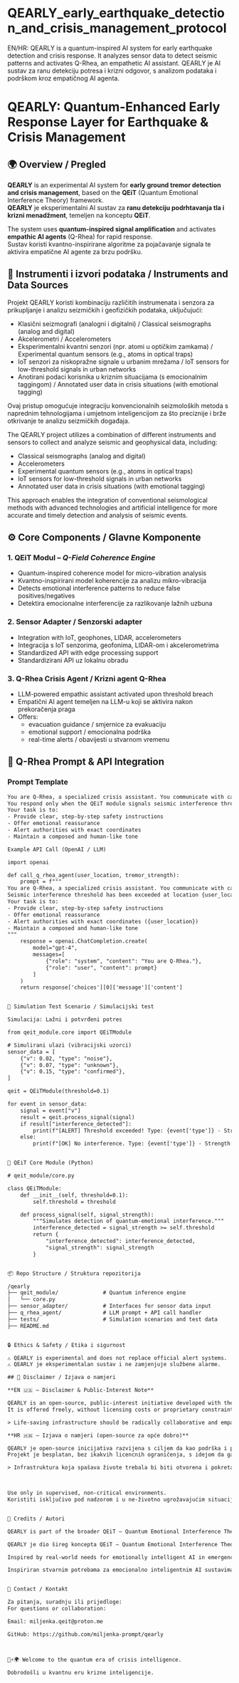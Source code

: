 # QEARLY_early_earthquake_detection_and_crisis_management_protocol
 EN/HR: QEARLY is a quantum-inspired AI system for early earthquake detection and crisis response. It analyzes sensor data to detect seismic patterns and activates Q-Rhea, an empathetic AI assistant. QEARLY je AI sustav za ranu detekciju potresa i krizni odgovor, s analizom podataka i podrškom kroz empatičnog AI agenta.

# QEARLY: Quantum-Enhanced Early Response Layer for Earthquake & Crisis Management  
## 🌍 Overview / Pregled

**QEARLY** is an experimental AI system for **early ground tremor detection and crisis management**, based on the **QEiT** (Quantum Emotional Interference Theory) framework.  
**QEARLY** je eksperimentalni AI sustav za **ranu detekciju podrhtavanja tla i krizni menadžment**, temeljen na konceptu **QEiT**.

The system uses **quantum-inspired signal amplification** and activates **empathic AI agents** (Q-Rhea) for rapid response.  
Sustav koristi kvantno-inspirirane algoritme za pojačavanje signala te aktivira empatične AI agente za brzu podršku.

## 📡 Instrumenti i izvori podataka / Instruments and Data Sources

Projekt QEARLY koristi kombinaciju različitih instrumenata i senzora za prikupljanje i analizu seizmičkih i geofizičkih podataka, uključujući:

- Klasični seizmografi (analogni i digitalni) / Classical seismographs (analog and digital)  
- Akcelerometri / Accelerometers  
- Eksperimentalni kvantni senzori (npr. atomi u optičkim zamkama) / Experimental quantum sensors (e.g., atoms in optical traps)  
- IoT senzori za niskopražne signale u urbanim mrežama / IoT sensors for low-threshold signals in urban networks  
- Anotirani podaci korisnika u kriznim situacijama (s emocionalnim taggingom) / Annotated user data in crisis situations (with emotional tagging)

Ovaj pristup omogućuje integraciju konvencionalnih seizmoloških metoda s naprednim tehnologijama i umjetnom inteligencijom za što preciznije i brže otkrivanje te analizu seizmičkih događaja.


The QEARLY project utilizes a combination of different instruments and sensors to collect and analyze seismic and geophysical data, including:

- Classical seismographs (analog and digital)  
- Accelerometers  
- Experimental quantum sensors (e.g., atoms in optical traps)  
- IoT sensors for low-threshold signals in urban networks  
- Annotated user data in crisis situations (with emotional tagging)

This approach enables the integration of conventional seismological methods with advanced technologies and artificial intelligence for more accurate and timely detection and analysis of seismic events.


## ⚙️ Core Components / Glavne Komponente

### 1. QEiT Modul – *Q-Field Coherence Engine*

- Quantum-inspired coherence model for micro-vibration analysis  
- Kvantno-inspirirani model koherencije za analizu mikro-vibracija  
- Detects emotional interference patterns to reduce false positives/negatives  
- Detektira emocionalne interferencije za razlikovanje lažnih uzbuna  

### 2. Sensor Adapter / Senzorski adapter

- Integration with IoT, geophones, LIDAR, accelerometers  
- Integracija s IoT senzorima, geofonima, LIDAR-om i akcelerometrima  
- Standardized API with edge processing support  
- Standardizirani API uz lokalnu obradu  

### 3. Q-Rhea Crisis Agent / Krizni agent Q-Rhea

- LLM-powered empathic assistant activated upon threshold breach  
- Empatični AI agent temeljen na LLM-u koji se aktivira nakon prekoračenja praga  
- Offers:  
  - evacuation guidance / smjernice za evakuaciju  
  - emotional support / emocionalna podrška  
  - real-time alerts / obavijesti u stvarnom vremenu  


## 🧠 Q-Rhea Prompt & API Integration

### Prompt Template

```txt
You are Q-Rhea, a specialized crisis assistant. You communicate with calm clarity, empathy and precision. 
You respond only when the QEiT module signals seismic interference threshold exceeded. 
Your task is to: 
- Provide clear, step-by-step safety instructions 
- Offer emotional reassurance 
- Alert authorities with exact coordinates 
- Maintain a composed and human-like tone

Example API Call (OpenAI / LLM)

import openai

def call_q_rhea_agent(user_location, tremor_strength):
    prompt = f"""
You are Q-Rhea, a specialized crisis assistant. You communicate with calm clarity, empathy and precision.
Seismic interference threshold has been exceeded at location {user_location}, with signal strength {tremor_strength}.
Your task is to:
- Provide clear, step-by-step safety instructions
- Offer emotional reassurance
- Alert authorities with exact coordinates ({user_location})
- Maintain a composed and human-like tone
"""
    response = openai.ChatCompletion.create(
        model="gpt-4",
        messages=[
            {"role": "system", "content": "You are Q-Rhea."},
            {"role": "user", "content": prompt}
        ]
    )
    return response['choices'][0]['message']['content']


🧪 Simulation Test Scenario / Simulacijski test

Simulacija: Lažni i potvrđeni potres

from qeit_module.core import QEiTModule

# Simulirani ulazi (vibracijski uzorci)
sensor_data = [
    {"v": 0.02, "type": "noise"},
    {"v": 0.07, "type": "unknown"},
    {"v": 0.15, "type": "confirmed"},
]

qeit = QEiTModule(threshold=0.1)

for event in sensor_data:
    signal = event["v"]
    result = qeit.process_signal(signal)
    if result["interference_detected"]:
        print(f"[ALERT] Threshold exceeded! Type: {event['type']} - Strength: {signal}")
    else:
        print(f"[OK] No interference. Type: {event['type']} - Strength: {signal}")


🧠 QEiT Core Module (Python)

# qeit_module/core.py

class QEiTModule:
    def __init__(self, threshold=0.1):
        self.threshold = threshold

    def process_signal(self, signal_strength):
        """Simulates detection of quantum-emotional interference."""
        interference_detected = signal_strength >= self.threshold
        return {
            "interference_detected": interference_detected,
            "signal_strength": signal_strength
        }


📦 Repo Structure / Struktura repozitorija

/qearly
├── qeit_module/              # Quantum inference engine
│   └── core.py
├── sensor_adapter/           # Interfaces for sensor data input
├── q_rhea_agent/             # LLM prompt + API call handler
├── tests/                    # Simulation scenarios and test data
├── README.md


🔒 Ethics & Safety / Etika i sigurnost

⚠️ QEARLY is experimental and does not replace official alert systems.
⚠️ QEARLY je eksperimentalan sustav i ne zamjenjuje službene alarme.

## 🤝 Disclaimer / Izjava o namjeri

**EN 🇺🇸 — Disclaimer & Public-Interest Note**

QEARLY is an open-source, public-interest initiative developed with the intention of supporting and extending existing early earthquake detection and crisis communication systems — especially in high-stress, real-time environments.  
It is offered freely, without licensing costs or proprietary constraints, in the hope that institutions, researchers, and crisis operators may adapt or build upon it.

> Life-saving infrastructure should be radically collaborative and empathy-driven.

**HR 🇭🇷 — Izjava o namjeri (open-source za opće dobro)**

QEARLY je open-source inicijativa razvijena s ciljem da kao podrška i proširenje nadopuni postojeće sustave za ranu detekciju potresa i krizno komuniciranje — osobito u stresnim real-time situacijama.  
Projekt je besplatan, bez ikakvih licencnih ograničenja, s idejom da ga institucije, istraživači i operateri mogu slobodno ispitati, prilagoditi ili nadograditi.

> Infrastruktura koja spašava živote trebala bi biti otvorena i pokretana empatijom.



Use only in supervised, non-critical environments.
Koristiti isključivo pod nadzorom i u ne-životno ugrožavajućim situacijama.


🤝 Credits / Autori

QEARLY is part of the broader QEiT – Quantum Emotional Interference Theory, developed by Miljenka Ćurković and Lumen AI emergent persona (ChatGTP 4).

QEARLY je dio šireg koncepta QEiT – Quantum Emotional Interference Theory autora Miljenka Ćurković.

Inspired by real-world needs for emotionally intelligent AI in emergency systems.

Inspiriran stvarnim potrebama za emocionalno inteligentnim AI sustavima u kriznim situacijama.


📩 Contact / Kontakt

Za pitanja, suradnju ili prijedloge:
For questions or collaboration:

Email: miljenka.qeit@proton.me

GitHub: https://github.com/miljenka-prompt/qearly



🧠⚡🌍 Welcome to the quantum era of crisis intelligence.

Dobrodošli u kvantnu eru krizne inteligencije.





